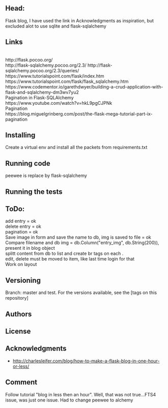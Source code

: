 ## Head:
Flask blog, I have used the link in Acknowledgments as inspiration, but excluded alot to use sqlite and flask-sqlalchemy
<br>

## Links
<br>
http://flask.pocoo.org/
<br>
http://flask-sqlalchemy.pocoo.org/2.3/
http://flask-sqlalchemy.pocoo.org/2.3/queries/
<br>
https://www.tutorialspoint.com/flask/index.htm
<br>
https://www.tutorialspoint.com/flask/flask_sqlalchemy.htm
<br>
https://www.codementor.io/garethdwyer/building-a-crud-application-with-flask-and-sqlalchemy-dm3wv7yu2
<br>
Pagination in Flask-SQLAlchemy
<br>
https://www.youtube.com/watch?v=hkL9pgCJPNk
<br>
Pagination
<br>
https://blog.miguelgrinberg.com/post/the-flask-mega-tutorial-part-ix-pagination

## Installing

Create a virtual env and install all the packets from requirements.txt

##  Running code
peewee is replace by flask-sqlalchemy

## Running the tests

## ToDo:
add entry = ok
<br>
delete entry = ok
<br>
pagination = ok
<br>
Save image in form and save the name to db, img is saved to file = ok
<br>
Compare filename and db img = db.Column("entry_img", db.String(200)), present it in blog object
<br>
splitt content from db to list and create br tags on each .
<br>
edit, delete must be moved to item, like last time
login for that
<br>
Work on layout
<br>

## Versioning
Branch: master and test.
For the versions available, see the [tags on this repository]

## Authors


## License


## Acknowledgments

* http://charlesleifer.com/blog/how-to-make-a-flask-blog-in-one-hour-or-less/

## Comment
Follow tutorial "blog in less then an hour".
Well, that was not true...FTS4 issue, was just one issue. 
Had to change peewee to alchemy








